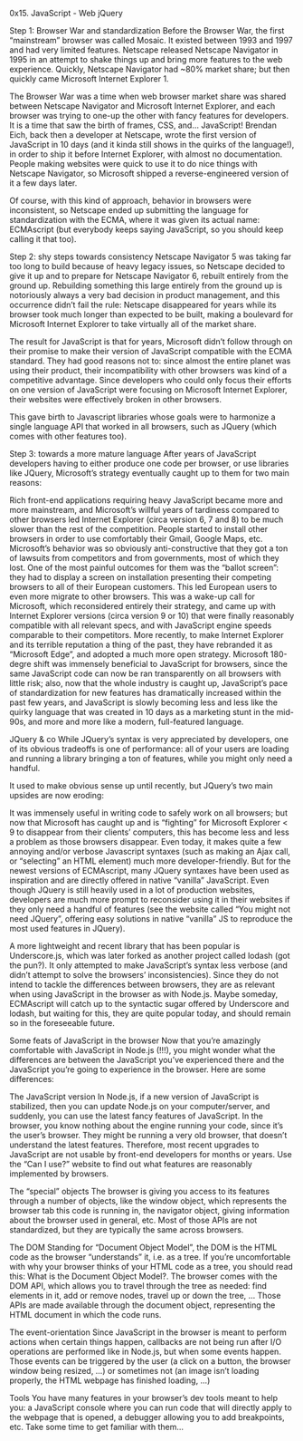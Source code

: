 0x15. JavaScript - Web jQuery

Step 1: Browser War and standardization
Before the Browser War, the first “mainstream” browser was called Mosaic. It existed between 1993 and 1997 and had very limited features. Netscape released Netscape Navigator in 1995 in an attempt to shake things up and bring more features to the web experience. Quickly, Netscape Navigator had ~80% market share; but then quickly came Microsoft Internet Explorer 1.

The Browser War was a time when web browser market share was shared between Netscape Navigator and Microsoft Internet Explorer, and each browser was trying to one-up the other with fancy features for developers. It is a time that saw the birth of frames, CSS, and… JavaScript! Brendan Eich, back then a developer at Netscape, wrote the first version of JavaScript in 10 days (and it kinda still shows in the quirks of the language!), in order to ship it before Internet Explorer, with almost no documentation. People making websites were quick to use it to do nice things with Netscape Navigator, so Microsoft shipped a reverse-engineered version of it a few days later.

Of course, with this kind of approach, behavior in browsers were inconsistent, so Netscape ended up submitting the language for standardization with the ECMA, where it was given its actual name: ECMAscript (but everybody keeps saying JavaScript, so you should keep calling it that too).

Step 2: shy steps towards consistency
Netscape Navigator 5 was taking far too long to build because of heavy legacy issues, so Netscape decided to give it up and to prepare for Netscape Navigator 6, rebuilt entirely from the ground up. Rebuilding something this large entirely from the ground up is notoriously always a very bad decision in product management, and this occurrence didn’t fail the rule: Netscape disappeared for years while its browser took much longer than expected to be built, making a boulevard for Microsoft Internet Explorer to take virtually all of the market share.

The result for JavaScript is that for years, Microsoft didn’t follow through on their promise to make their version of JavaScript compatible with the ECMA standard. They had good reasons not to: since almost the entire planet was using their product, their incompatibility with other browsers was kind of a competitive advantage. Since developers who could only focus their efforts on one version of JavaScript were focusing on Microsoft Internet Explorer, their websites were effectively broken in other browsers.

This gave birth to Javascript libraries whose goals were to harmonize a single language API that worked in all browsers, such as JQuery (which comes with other features too).

Step 3: towards a more mature language
After years of JavaScript developers having to either produce one code per browser, or use libraries like JQuery, Microsoft’s strategy eventually caught up to them for two main reasons:

Rich front-end applications requiring heavy JavaScript became more and more mainstream, and Microsoft’s willful years of tardiness compared to other browsers led Internet Explorer (circa version 6, 7 and 8) to be much slower than the rest of the competition. People started to install other browsers in order to use comfortably their Gmail, Google Maps, etc.
Microsoft’s behavior was so obviously anti-constructive that they got a ton of lawsuits from competitors and from governments, most of which they lost. One of the most painful outcomes for them was the “ballot screen”: they had to display a screen on installation presenting their competing browsers to all of their European customers. This led European users to even more migrate to other browsers. This was a wake-up call for Microsoft, which reconsidered entirely their strategy, and came up with Internet Explorer versions (circa version 9 or 10) that were finally reasonably compatible with all relevant specs, and with JavaScript engine speeds comparable to their competitors. More recently, to make Internet Explorer and its terrible reputation a thing of the past, they have rebranded it as “Microsoft Edge”, and adopted a much more open strategy.
Microsoft 180-degre shift was immensely beneficial to JavaScript for browsers, since the same JavaScript code can now be ran transparently on all browsers with little risk; also, now that the whole industry is caught up, JavaScript’s pace of standardization for new features has dramatically increased within the past few years, and JavaScript is slowly becoming less and less like the quirky language that was created in 10 days as a marketing stunt in the mid-90s, and more and more like a modern, full-featured language.

JQuery & co
While JQuery’s syntax is very appreciated by developers, one of its obvious tradeoffs is one of performance: all of your users are loading and running a library bringing a ton of features, while you might only need a handful.

It used to make obvious sense up until recently, but JQuery’s two main upsides are now eroding:

It was immensely useful in writing code to safely work on all browsers; but now that Microsoft has caught up and is “fighting” for Microsoft Explorer < 9 to disappear from their clients’ computers, this has become less and less a problem as those browsers disappear.
Even today, it makes quite a few annoying and/or verbose Javascript syntaxes (such as making an Ajax call, or “selecting” an HTML element) much more developer-friendly. But for the newest versions of ECMAscript, many JQuery syntaxes have been used as inspiration and are directly offered in native “vanilla” JavaScript.
Even though JQuery is still heavily used in a lot of production websites, developers are much more prompt to reconsider using it in their websites if they only need a handful of features (see the website called “You might not need JQuery”, offering easy solutions in native “vanilla” JS to reproduce the most used features in JQuery).

A more lightweight and recent library that has been popular is Underscore.js, which was later forked as another project called lodash (got the pun?). It only attempted to make JavaScript’s syntax less verbose (and didn’t attempt to solve the browsers’ inconsistencies). Since they do not intend to tackle the differences between browsers, they are as relevant when using JavaScript in the browser as with Node.js. Maybe someday, ECMAscript will catch up to the syntactic sugar offered by Underscore and lodash, but waiting for this, they are quite popular today, and should remain so in the foreseeable future.

Some feats of JavaScript in the browser
Now that you’re amazingly comfortable with JavaScript in Node.js (!!!), you might wonder what the differences are between the JavaScript you’ve experienced there and the JavaScript you’re going to experience in the browser. Here are some differences:

The JavaScript version In Node.js, if a new version of JavaScript is stabilized, then you can update Node.js on your computer/server, and suddenly, you can use the latest fancy features of JavaScript. In the browser, you know nothing about the engine running your code, since it’s the user’s browser. They might be running a very old browser, that doesn’t understand the latest features. Therefore, most recent upgrades to JavaScript are not usable by front-end developers for months or years. Use the “Can I use?” website to find out what features are reasonably implemented by browsers.

The “special” objects The browser is giving you access to its features through a number of objects, like the window object, which represents the browser tab this code is running in, the navigator object, giving information about the browser used in general, etc. Most of those APIs are not standardized, but they are typically the same across browsers.

The DOM Standing for “Document Object Model”, the DOM is the HTML code as the browser “understands” it, i.e. as a tree. If you’re uncomfortable with why your browser thinks of your HTML code as a tree, you should read this: What is the Document Object Model?. The browser comes with the DOM API, which allows you to travel through the tree as needed: find elements in it, add or remove nodes, travel up or down the tree, … Those APIs are made available through the document object, representing the HTML document in which the code runs.

The event-orientation Since JavaScript in the browser is meant to perform actions when certain things happen, callbacks are not being run after I/O operations are performed like in Node.js, but when some events happen. Those events can be triggered by the user (a click on a button, the browser window being resized, …) or sometimes not (an image isn’t loading properly, the HTML webpage has finished loading, …)

Tools
You have many features in your browser’s dev tools meant to help you: a JavaScript console where you can run code that will directly apply to the webpage that is opened, a debugger allowing you to add breakpoints, etc. Take some time to get familiar with them…


